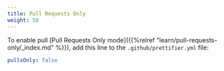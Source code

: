 ```yaml
---
title: Pull Requests Only
weight: 50
---
```


To enable pull [Pull Requests Only
mode]({{%relref "learn/pull-requests-only/_index.md" %}}), add this line to the
`.github/prettifier.yml` file:

```yml
pullsOnly: false
```
